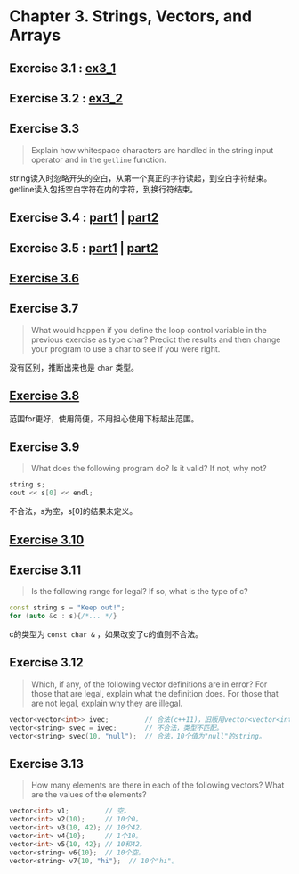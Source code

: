 # Chapter 3. Strings, Vectors, and Arrays

## Exercise 3.1 : [ex3_1](ex3_1.cpp)

## Exercise 3.2 : [ex3_2](ex3_2.cpp)

## Exercise 3.3

>Explain how whitespace characters are handled in the string input operator and in the `getline` function.

string读入时忽略开头的空白，从第一个真正的字符读起，到空白字符结束。
getline读入包括空白字符在内的字符，到换行符结束。

## Exercise 3.4 : [part1](ex3_04a.cpp) | [part2](ex3_04b.cpp)

## Exercise 3.5 : [part1](ex3_05a.cpp) | [part2](ex3_05b.cpp)

## [Exercise 3.6](ex3_06.cpp)

## Exercise 3.7

> What would happen if you define the loop control variable in the previous exercise as type char? Predict the results and then change your program to use a char to see if you were right.

没有区别，推断出来也是 `char` 类型。

## [Exercise 3.8](ex3_08.cpp)

范围for更好，使用简便，不用担心使用下标超出范围。

## Exercise 3.9

>What does the following program do? Is it valid? If not, why not?

```cpp
string s;
cout << s[0] << endl;
```

不合法，s为空，s[0]的结果未定义。

## [Exercise 3.10](ex3_10.cpp)

## Exercise 3.11

>Is the following range for legal? If so, what is the type of c?

```cpp
const string s = "Keep out!";
for (auto &c : s){/*... */}
```
c的类型为 `const char &` ，如果改变了c的值则不合法。

## Exercise 3.12

>Which, if any, of the following vector definitions are in error?
For those that are legal, explain what the definition does.
For those that are not legal, explain why they are illegal.

```cpp
vector<vector<int>> ivec;         // 合法(c++11)，旧版用vector<vector<int> > ivec。
vector<string> svec = ivec;       // 不合法，类型不匹配。
vector<string> svec(10, "null");  // 合法，10个值为"null"的string。
```

## Exercise 3.13

>How many elements are there in each of the following vectors? What are the values of the elements?

```cpp
vector<int> v1;         // 空。
vector<int> v2(10);     // 10个0。
vector<int> v3(10, 42); // 10个42。
vector<int> v4{10};     // 1个10。
vector<int> v5{10, 42}; // 10和42。
vector<string> v6{10};  // 10个空。
vector<string> v7{10, "hi"};  // 10个"hi"。
